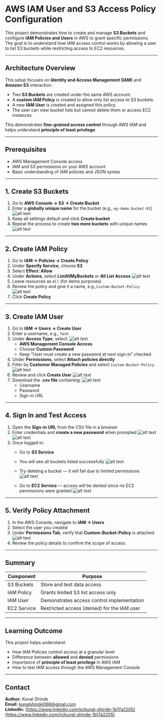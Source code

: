 # AWS IAM User and S3 Access Policy Configuration

This project demonstrates how to create and manage **S3 Buckets** and configure **IAM Policies and Users** in AWS to grant specific permissions.  
The goal is to understand how IAM access control works by allowing a user to list S3 buckets while restricting access to EC2 resources.

---

## Architecture Overview

This setup focuses on **Identity and Access Management (IAM)** and **Amazon S3** interaction:

- Two **S3 Buckets** are created under the same AWS account.
- A **custom IAM Policy** is created to allow only list access to S3 buckets.
- A new **IAM User** is created and assigned this policy.
- The user can view bucket lists but cannot delete them or access EC2 instances.

This demonstrates **fine-grained access control** through AWS IAM and helps understand **principle of least privilege**.

---

## Prerequisites

- AWS Management Console access
- IAM and S3 permissions on your AWS account
- Basic understanding of IAM policies and JSON syntax

---

## 1. Create S3 Buckets

1. Go to **AWS Console → S3 → Create Bucket**
2. Enter a **globally unique name** for the bucket (e.g., `my-demo-bucket-01`)
![alt text](image.png)
3. Keep all settings default and click **Create bucket**
4. Repeat the process to create **two more buckets** with unique names
![alt text](image-1.png)

---

## 2. Create IAM Policy

1. Go to **IAM → Policies → Create Policy**
2. Under **Specify Service**, choose **S3**
3. Select **Effect: Allow**
4. Under **Actions**, select **ListAllMyBuckets** or **All List Access**
![alt text](image-2.png)
5. Leave resources as `All` (for demo purposes)
6. Review the policy and give it a name, e.g.,`Custom-Bucket-Policy`
![alt text](image-3.png)
7. Click **Create Policy**

---

## 3. Create IAM User

1. Go to **IAM → Users → Create User**
2. Enter a username, e.g., `Yash`
3. Under **Access Type**, select:
![alt text](image-4.png)
   - **AWS Management Console Access**
   - Choose **Custom Password**
   - Keep “User must create a new password at next sign-in” checked
4. Under **Permissions**, select **Attach policies directly**
5. Filter by **Customer Managed Policies** and select `Custom-Bucket-Policy`
![alt text](image-5.png)
6. Review and click **Create User**
![alt text](image-6.png)
7. Download the **.csv file** containing:
![alt text](image-7.png)
   - Username
   - Password
   - Sign-in URL

---

## 4. Sign In and Test Access

1. Open the **Sign-in URL** from the CSV file in a browser
2. Enter credentials and **create a new password** when prompted
![alt text](image-8.png)
![alt text](image-9.png)
3. Once logged in:
   - Go to **S3 Service**
   - You will see all buckets listed successfully
   ![alt text](image-10.png)

   - Try deleting a bucket — it will fail due to limited permissions
   ![alt text](image-11.png)

   - Go to **EC2 Service** — access will be denied since no EC2 permissions were granted
   ![alt text](image-12.png)

---

## 5. Verify Policy Attachment

1. In the AWS Console, navigate to **IAM → Users**
2. Select the user you created
3. Under **Permissions Tab**, verify that **Custom-Bucket-Policy** is attached
![alt text](image-13.png)
4. Review the policy details to confirm the scope of access

---

## Summary

| Component     | Purpose                                         |
|----------------|-------------------------------------------------|
| S3 Buckets     | Store and test data access                     |
| IAM Policy     | Grants limited S3 list access only              |
| IAM User       | Demonstrates access control implementation      |
| EC2 Service    | Restricted access (denied) for the IAM user     |

---

## Learning Outcome

This project helps understand:
- How IAM Policies control access at a granular level  
- Difference between **allowed** and **denied** permissions  
- Importance of **principle of least privilege** in AWS IAM  
- How to test IAM access through the AWS Management Console  

---

## Contact

**Author:** Kunal Shinde  
**Email:** [kunalshinde066@gmail.com](mailto:kunalshinde066@gmail.com)  
**LinkedIn:** [https://www.linkedin.com/in/kunal-shinde-1b17a2205](https://www.linkedin.com/in/kunal-shinde-1b17a2205)  
